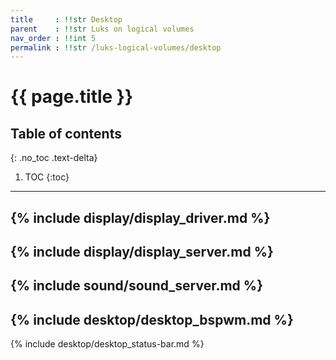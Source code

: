 ```yaml
---
title	  : !!str Desktop
parent	  : !!str Luks on logical volumes
nav_order : !!int 5
permalink : !!str /luks-logical-volumes/desktop
---
```


# {{ page.title }}

## Table of contents
{: .no_toc .text-delta}

1. TOC
{:toc}

---

{% include display/display_driver.md %}
---
{% include display/display_server.md %}
---
{% include sound/sound_server.md %}
---
{% include desktop/desktop_bspwm.md %}
---
{% include desktop/desktop_status-bar.md %}
